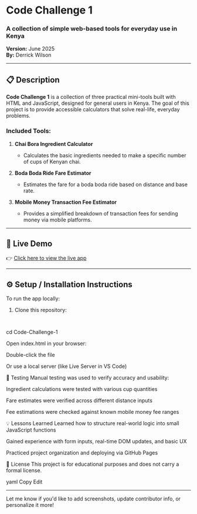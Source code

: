 # Code Challenge 1

### A collection of simple web-based tools for everyday use in Kenya  
**Version:** June 2025  
**By:** Derrick Wilson

---

## 📋 Description

**Code Challenge 1** is a collection of three practical mini-tools built with HTML and JavaScript, designed for general users in Kenya. The goal of this project is to provide accessible calculators that solve real-life, everyday problems.

### Included Tools:
1. **Chai Bora Ingredient Calculator**  
   - Calculates the basic ingredients needed to make a specific number of cups of Kenyan chai.

2. **Boda Boda Ride Fare Estimator**  
   - Estimates the fare for a boda boda ride based on distance and base rate.

3. **Mobile Money Transaction Fee Estimator**  
   - Provides a simplified breakdown of transaction fees for sending money via mobile platforms.

---

## 🚀 Live Demo

👉 [Click here to view the live app](https://vanessa-fazzio.github.io/Code-Challenge-1/)

---

## ⚙️ Setup / Installation Instructions

To run the app locally:

1. Clone this repository:
   ```bash
 

cd Code-Challenge-1

Open index.html in your browser:

Double-click the file

Or use a local server (like Live Server in VS Code)

🧪 Testing
Manual testing was used to verify accuracy and usability:

Ingredient calculations were tested with various cup quantities

Fare estimates were verified across different distance inputs

Fee estimations were checked against known mobile money fee ranges

💡 Lessons Learned
Learned how to structure real-world logic into small JavaScript functions

Gained experience with form inputs, real-time DOM updates, and basic UX

Practiced project organization and deploying via GitHub Pages

📄 License
This project is for educational purposes and does not carry a formal license.

yaml
Copy
Edit

---

Let me know if you'd like to add screenshots, update contributor info, or personalize it more!







